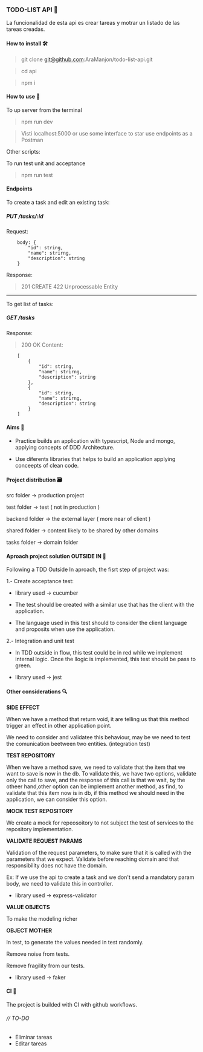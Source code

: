 ### TODO-LIST API 📝

La funcionalidad de esta api es crear tareas y motrar un listado de las tareas creadas.

#### How to install 🛠

> git clone git@github.com:AraManjon/todo-list-api.git

> cd api

> npm i

#### How to use 💼

To up server from the terminal

> npm run dev

> Visti localhost:5000 or use some interface to star use endpoints as a Postman

Other scripts: 

To run test unit and acceptance

> npm run test

#### Endpoints

To create a task and edit an existing task:

##### PUT /tasks/:id

Request:
``` 
    body: {
        "id": string,
        "name": strirng,
        "description": string
    }
```
Response:

> 201 CREATE
> 422 Unprocessable Entity

-------

To get list of tasks:

##### GET /tasks

Response:

> 200 OK
> Content:
``` 
    [ 
        {
            "id": string,
            "name": strirng,
            "description": string
        },
        {
            "id": string,
            "name": strirng,
            "description": string
        }
    ]
```

#### Aims 🏁

- Practice builds an application with typescript, Node and mongo, applying concepts of DDD Architecture.

- Use diferents libraries that helps to build an application applying conceepts of clean code.


#### Project distribution 🗃

src folder -> production project

test folder -> test ( not in production )

backend folder -> the external layer ( more near of client )

shared folder -> content likely to be shared by other domains

tasks folder -> domain folder

#### Aproach project solution OUTSIDE IN 🚦

Following a TDD Outside In aproach, the fisrt step of project was:

1.- Create acceptance test:

- library used -> cucumber

- The test should be created with a similar use that has the client with the application.

- The language used in this test should to consider the client language and proposits when use the application.

2.- Integration and unit test

- In TDD outside in flow, this test could be in red while we implement internal logic. Once the llogic is implemented, this test should be pass to green.

- library used -> jest

#### Other considerations 🔍

**SIDE EFFECT**

When we have a method that return void, it are telling us that this method trigger an effect in other application point.

We need to consider and validatee this behaviour, may be we need to test the comunication beetween two entities. (integration test)

**TEST REPOSITORY**

When we have a method save, we need to validate that the item that we want to save is now in the db. To validate this, we have two options, validate only the call to save, and the response of this call is that we wait, by the otheer hand,other option can be implement another method, as find, to validate that this item now is in db, if this method we should need in the application, we can consider this option.

**MOCK TEST REPOSITORY**

We create a mock for repeosoitory to not subject the test of services to the repository implementation.

**VALIDATE REQUEST PARAMS**

Validation of the request parameters, to make sure that it is called with the parameters that we expect. Validate before reaching domain and that responsibility does not have the domain.

Ex: If we use the api to create a task and we don't send a mandatory param body, we need to validate this in controller. 

- library used -> express-validator

**VALUE OBJECTS**

To make the modeling richer

**OBJECT MOTHER**

In test, to generate the values needed in test randomly.

Remove noise from tests.

Remove fragility from our tests.

- library used -> faker

#### CI 🚨

The project is builded with CI with github workflows.

###### // TO-DO

- Eliminar tareas
- Editar tareas

